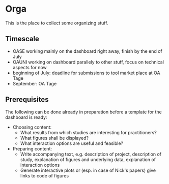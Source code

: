 # Orga

This is the place to collect some organizing stuff.

## Timescale

- OASE working mainly on the dashboard right away, finish by the end of July
- OAUNI working on dashboard parallely to other stuff, focus on technical aspects for now
- beginning of July: deadline for submissions to tool market place at OA Tage
- September: OA Tage

## Prerequisites

The following can be done already in preparation before a template for the dashboard is ready:

- Choosing content:
  - What results from which studies are interesting for practitioners?
  - What figures shall be displayed?
  - What interaction options are useful and feasible?
- Preparing content:
  - Write accompanying text, e.g. description of project, description of study, explanation of figures and underlying data, explanation of interaction options
  - Generate interactive plots or (esp. in case of Nick's papers) give links to code of figures
